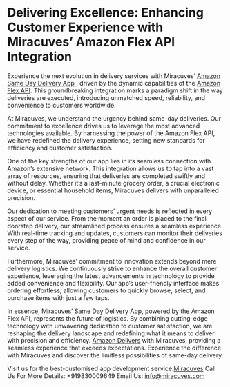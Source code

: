 <h1>Delivering Excellence: Enhancing Customer Experience with Miracuves’ Amazon Flex API Integration</h1>

Experience the next evolution in delivery services with Miracuves’ <a href="https://miracuves.com/product/amazonfresh-clone/#">Amazon Same Day Delivery App</a> , driven by the dynamic capabilities of the <a href="https://miracuves.com/product/amazonfresh-clone/#">Amazon Flex API</a>. This groundbreaking integration marks a paradigm shift in the way deliveries are executed, introducing unmatched speed, reliability, and convenience to customers worldwide.

At Miracuves, we understand the urgency behind same-day deliveries. Our commitment to excellence drives us to leverage the most advanced technologies available. By harnessing the power of the Amazon Flex API, we have redefined the delivery experience, setting new standards for efficiency and customer satisfaction.

One of the key strengths of our app lies in its seamless connection with Amazon’s extensive network. This integration allows us to tap into a vast array of resources, ensuring that deliveries are completed swiftly and without delay. Whether it’s a last-minute grocery order, a crucial electronic device, or essential household items, Miracuves delivers with unparalleled precision.

Our dedication to meeting customers’ urgent needs is reflected in every aspect of our service. From the moment an order is placed to the final doorstep delivery, our streamlined process ensures a seamless experience. With real-time tracking and updates, customers can monitor their deliveries every step of the way, providing peace of mind and confidence in our service.

Furthermore, Miracuves’ commitment to innovation extends beyond mere delivery logistics. We continuously strive to enhance the overall customer experience, leveraging the latest advancements in technology to provide added convenience and flexibility. Our app’s user-friendly interface makes ordering effortless, allowing customers to quickly browse, select, and purchase items with just a few taps.

In essence, Miracuves’ Same Day Delivery App, powered by the Amazon Flex API, represents the future of logistics. By combining cutting-edge technology with unwavering dedication to customer satisfaction, we are reshaping the delivery landscape and redefining what it means to deliver with precision and efficiency. <a href="https://miracuves.com/">Amazon Delivers</a>  with Miracuves, providing a seamless experience that exceeds expectations. Experience the difference with Miracuves and discover the limitless possibilities of same-day delivery.



<p1>Visit us for the best-customised app development service:<a href="https://miracuves.com/">Miracuves</a></p1>
<p2>Call Us For More Details: +919830009649</p2>
<p3>Email Us: info@miracuves.com</p3>

